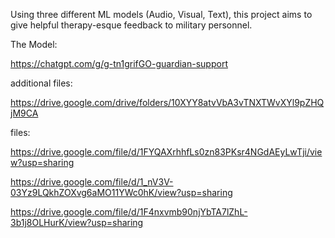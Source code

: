 Using three different ML models (Audio, Visual, Text), this project aims to give helpful therapy-esque feedback to military personnel.

The Model:

https://chatgpt.com/g/g-tn1grifGO-guardian-support


additional files:

https://drive.google.com/drive/folders/10XYY8atvVbA3vTNXTWvXYl9pZHQjM9CA

files:

https://drive.google.com/file/d/1FYQAXrhhfLs0zn83PKsr4NGdAEyLwTji/view?usp=sharing

https://drive.google.com/file/d/1_nV3V-03Yz9LQkhZOXvg6aMO11YWc0hK/view?usp=sharing

https://drive.google.com/file/d/1F4nxvmb90njYbTA7lZhL-3b1j8OLHurK/view?usp=sharing
